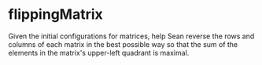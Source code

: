 # flippingMatrix
Given the initial configurations for  matrices, help Sean reverse the rows and columns of each matrix in the best possible way so that the sum of the elements in the matrix's upper-left quadrant is maximal.
